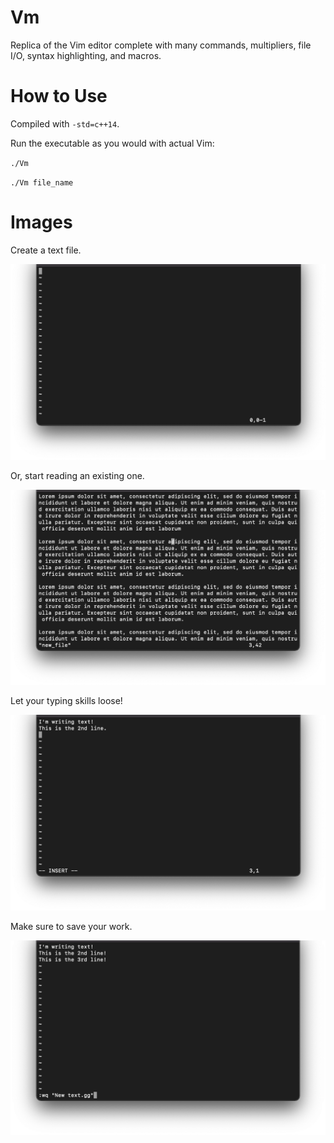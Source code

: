# Vm
Replica of the Vim editor complete with many commands, multipliers, file I/O, syntax highlighting, and macros.

# How to Use

Compiled with `-std=c++14`.

Run the executable as you would with actual Vim:

`./Vm`

`./Vm file_name`

# Images

Create a text file.

![Editor with new, empty file](https://github.com/j927chen/Vm/blob/readme/Readme%20Images/new%20file.png)

Or, start reading an existing one.

![Editor with existing file](https://github.com/j927chen/Vm/blob/readme/Readme%20Images/existing%20file.png)

Let your typing skills loose!

![Editor in insertion mode](https://github.com/j927chen/Vm/blob/readme/Readme%20Images/insert%20mode.png)

Make sure to save your work.

![User typing in save and quit command](https://github.com/j927chen/Vm/blob/readme/Readme%20Images/save.png)
